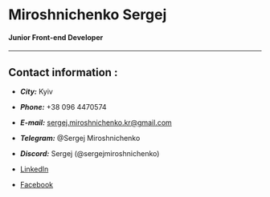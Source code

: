 # Miroshnichenko Sergej


####  Junior Front-end Developer
__________________________________________________________ 




## Contact information :


- ***City:***   Kyiv
- ***Phone:***   +38 096 4470574
- ***E-mail:***   sergej.miroshnichenko.kr@gmail.com
- ***Telegram:***  @Sergej Miroshnichenko
- ***Discord:***  Sergej (@sergejmiroshnichenko)

- [LinkedIn](https://www.linkedin.com/in/sergej-miroshnichenko-%F0%9F%87%BA%F0%9F%87%A6-03a049223/)
- [Facebook](https://www.facebook.com/profile.php?id=100011421697708&sk=about)

